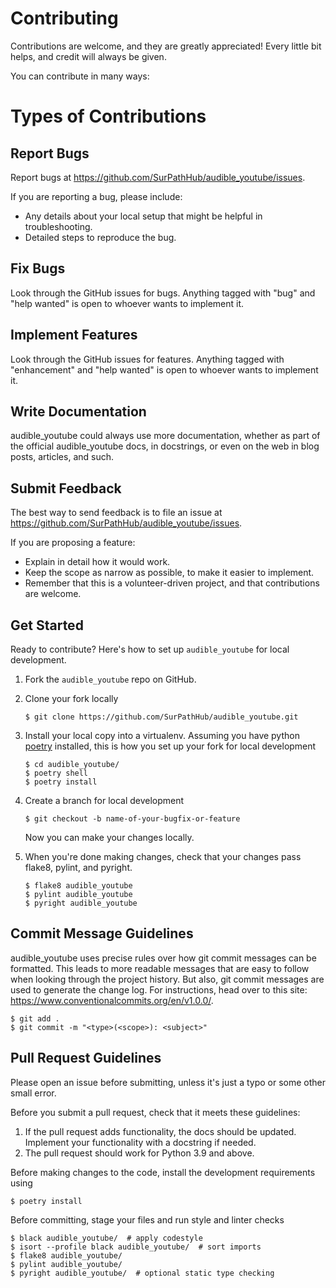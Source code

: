 # Contributing

Contributions are welcome, and they are greatly appreciated! Every little bit
helps, and credit will always be given.

You can contribute in many ways:

# Types of Contributions

## Report Bugs

Report bugs at https://github.com/SurPathHub/audible_youtube/issues.

If you are reporting a bug, please include:

* Any details about your local setup that might be helpful in troubleshooting.
* Detailed steps to reproduce the bug.

## Fix Bugs

Look through the GitHub issues for bugs. Anything tagged with "bug" and "help wanted" is open to whoever wants to implement it.

## Implement Features

Look through the GitHub issues for features. Anything tagged with "enhancement" and "help wanted" is open to whoever wants to implement it.

## Write Documentation

audible_youtube could always use more documentation, whether as part of the official audible_youtube docs, in docstrings, or even on the web in blog posts, articles, and such.

## Submit Feedback

The best way to send feedback is to file an issue at https://github.com/SurPathHub/audible_youtube/issues.

If you are proposing a feature:

* Explain in detail how it would work.
* Keep the scope as narrow as possible, to make it easier to implement.
* Remember that this is a volunteer-driven project, and that contributions are welcome.

## Get Started

Ready to contribute? Here's how to set up `audible_youtube` for local development.

1. Fork the `audible_youtube` repo on GitHub.
2. Clone your fork locally

    ```
    $ git clone https://github.com/SurPathHub/audible_youtube.git
    ```

3. Install your local copy into a virtualenv. Assuming you have python [poetry](https://github.com/python-poetry/poetry) installed, this is how you set up your fork for local development

    ```
    $ cd audible_youtube/
    $ poetry shell
    $ poetry install
    ```

4. Create a branch for local development

    ```
    $ git checkout -b name-of-your-bugfix-or-feature
    ```

   Now you can make your changes locally.

5. When you're done making changes, check that your changes pass flake8, pylint, and pyright.

    ```
    $ flake8 audible_youtube
    $ pylint audible_youtube
    $ pyright audible_youtube
    ```

## Commit Message Guidelines
audible_youtube uses precise rules over how git commit messages can be formatted. This leads to more readable messages that are easy to follow when looking through the project history. But also, git commit messages are used to generate the change log. For instructions, head over to this site: https://www.conventionalcommits.org/en/v1.0.0/.

```
$ git add .
$ git commit -m "<type>(<scope>): <subject>"
```

## Pull Request Guidelines

Please open an issue before submitting, unless it's just a typo or some other small error.

Before you submit a pull request, check that it meets these guidelines:

1. If the pull request adds functionality, the docs should be updated. Implement your functionality with a docstring if needed.
2. The pull request should work for Python 3.9 and above.

Before making changes to the code, install the development requirements using

```
$ poetry install
```

Before committing, stage your files and run style and linter checks

```
$ black audible_youtube/  # apply codestyle
$ isort --profile black audible_youtube/  # sort imports
$ flake8 audible_youtube/
$ pylint audible_youtube/
$ pyright audible_youtube/  # optional static type checking
```
